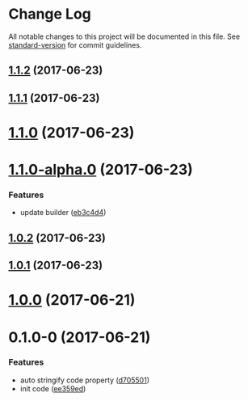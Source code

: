 # Change Log

All notable changes to this project will be documented in this file. See [standard-version](https://github.com/conventional-changelog/standard-version) for commit guidelines.

<a name="1.1.2"></a>
## [1.1.2](https://github.com/jasonChen1982/preact-highlight/compare/v1.1.1...v1.1.2) (2017-06-23)



<a name="1.1.1"></a>
## [1.1.1](https://github.com/jasonChen1982/preact-highlight/compare/v1.1.0...v1.1.1) (2017-06-23)



<a name="1.1.0"></a>
# [1.1.0](https://github.com/jasonChen1982/preact-highlight/compare/v1.1.0-alpha.0...v1.1.0) (2017-06-23)



<a name="1.1.0-alpha.0"></a>
# [1.1.0-alpha.0](https://github.com/jasonChen1982/preact-highlight/compare/v1.0.0...v1.1.0-alpha.0) (2017-06-23)


### Features

* update builder ([eb3c4d4](https://github.com/jasonChen1982/preact-highlight/commit/eb3c4d4))



<a name="1.0.2"></a>
## [1.0.2](https://github.com/jasonChen1982/preact-highlight/compare/v1.0.1...v1.0.2) (2017-06-23)



<a name="1.0.1"></a>
## [1.0.1](https://github.com/jasonChen1982/preact-highlight/compare/v1.0.0...v1.0.1) (2017-06-23)



<a name="1.0.0"></a>
# [1.0.0](https://github.com/jasonChen1982/preact-highlight/compare/v0.1.0-0...v1.0.0) (2017-06-21)



<a name="0.1.0-0"></a>
# 0.1.0-0 (2017-06-21)


### Features

* auto stringify code property ([d705501](https://github.com/jasonChen1982/preact-highlight/commit/d705501))
* init code ([ee359ed](https://github.com/jasonChen1982/preact-highlight/commit/ee359ed))
